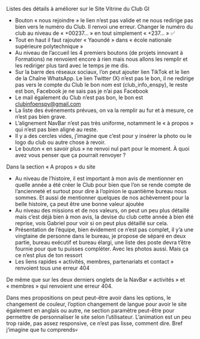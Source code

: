 Listes des détails à améliorer sur le Site Vitrine du Club GI

- Bouton « nous rejoindre » le lien n’est pas valide et ne nous redirige pas bien vers le numéro du Club. Il renvoi une erreur. Changer le numéro du club au niveau de « +00237… » en tout simplement « +237… » ✅
- Tout en haut il faut rajouter « Yaoundé » dans « école nationale supérieure polytechnique »
- Au niveau de l’accueil les 4 premiers boutons (de projets innovant à Formations) ne renvoient encore à rien mais nous allons les remplir et les rediriger plus tard avec le temps je me dis. 
- Sur la barre des réseaux sociaux, l’on peut ajouter lien TikTok et le lien de la Chaîne WhatsApp. Le lien Twitter (X) n’est pas le bon, il ne redirige pas vers le compte du Club le bon nom est (club_info_enspy), le reste est bon, Facebook je ne sais pas je n’ai pas Facebook
- Le mail également du Club n’est pas bon, le bon est clubinfoenspy@gmail.com
- La liste des événements prévues, on va la remplir au fur et à mesure, ce n’est pas bien grave. 
- L’alignement NavBar n’est pas très uniforme, notamment le « à propos » qui n’est pas bien aligné au reste. 
- Il y a des cercles vides, j’imagine que c’est pour y insérer la photo ou le logo du club ou autre chose à revoir. 
- Le bouton « en savoir plus » ne renvoi nul part pour le moment. À quoi avez vous penser que ça pourrait renvoyer ?

Dans la section « A propos » du site 

- Au niveau de l’histoire, il est important à mon avis de mentionner en quelle année a été créer le Club pour bien que l’on se rende compte de l’ancienneté et surtout pour dire à l’opinion le quantième bureau nous sommes. Et aussi de mentionner quelques de nos achèvement pour la belle histoire, ça peut être une bonne valeur ajoutée
- Au niveau des missions et de nos valeurs, on peut un peu plus détaillé mais c’est déjà bien à mon avis, la devise du club cette année à bien été reprise, vois Gabriel pour voir si on peut plus détaillé sur cela. 
- Présentation de l’équipe, bien évidement ce n’est pas complet, il y’a une vingtaine de personne dans le bureau, je propose de séparé en deux partie, bureau exécutif et bureau élargi, une liste des poste devra t’être fournie pour que tu puisses compléter. Avec les photos aussi. Mais ça ce n’est plus de ton ressort
- Les liens rapides « activités, membres, partenariats et contact » renvoient tous une erreur 404

De même que sur les deux derniers onglets de la NavBar « activités » et « membres » qui renvoient une erreur 404. 

Dans mes propositions on peut peut-être avoir dans les options, le changement de couleur, l’option changement de langue pour avoir le site également en anglais ou autre, ne section paramètre peut-être pour permettre de personnaliser le site selon l’utilisateur. 
L’animation est un peu trop raide, pas assez responsive, ce n’est pas lisse, comment dire. Bref j’imagine que tu comprends💀